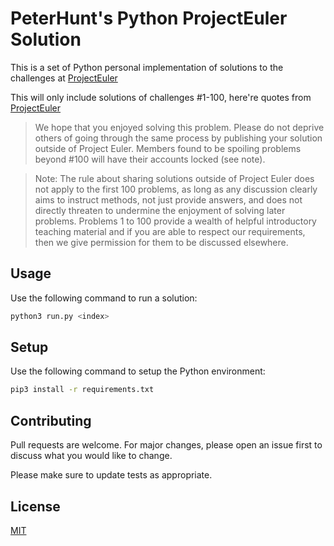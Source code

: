 # PeterHunt's Python ProjectEuler Solution

This is a set of Python personal implementation of solutions to the challenges at [ProjectEuler](https://projecteuler.net)

This will only include solutions of challenges #1-100, here're quotes from [ProjectEuler](https://projecteuler.net)
> We hope that you enjoyed solving this problem. Please do not deprive others of going through the same process by publishing your solution outside of Project Euler. Members found to be spoiling problems beyond #100 will have their accounts locked (see note).

> Note: The rule about sharing solutions outside of Project Euler does not apply to the first 100 problems, as long as any discussion clearly aims to instruct methods, not just provide answers, and does not directly threaten to undermine the enjoyment of solving later problems. Problems 1 to 100 provide a wealth of helpful introductory teaching material and if you are able to respect our requirements, then we give permission for them to be discussed elsewhere.


## Usage
Use the following command to run a solution:
```bash
python3 run.py <index>
```

## Setup
Use the following command to setup the Python environment:
```bash
pip3 install -r requirements.txt
```

## Contributing
Pull requests are welcome. For major changes, please open an issue first to discuss what you would like to change.

Please make sure to update tests as appropriate.

## License
[MIT](LICENSE.txt)
